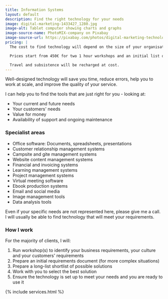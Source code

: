 ```yaml
---
title: Information Systems
layout: default
description: Find the right technology for your needs
image: digital-marketing-1433427_1280.jpg
image-alt: Tablet computer showing charts and graphs
image-source-name: PhotoMIX-company on Pixabay
image-source-url: https://pixabay.com/photos/digital-marketing-technology-1433427/
pricing: |
  The cost to find technology will depend on the size of your organisation, and the complexity of your needs.

  Prices start from 450€ for two 1 hour workshops and an initial list of potential solutions. Discounts are available for not-for-profit organisations and micro-businesses.

  Travel and subsistence will be recharged at cost.
---
```

Well-designed technology will save you time, reduce errors, help you to work at scale, and improve the quality of your service.

I can help you to find the tools that are just right for you - looking at:

- Your current and future needs
- Your customers' needs
- Value for money
- Availability of support and ongoing maintenance

### Specialist areas

- Office software: Documents, spreadsheets, presentations
- Customer relationship management systems
- Campsite and gite management systems
- Website content management systems
- Financial and invoicing systems
- Learning management systems
- Project management systems
- Virtual meeting software
- Ebook production systems
- Email and social media
- Image management tools
- Data analysis tools

Even if your specific needs are not represented here, please give me a call. I will usually be able to find technology that will meet your requirements.

### How I work

For the majority of clients, I will:

1. Run workshop(s) to identify your business requirements, your culture and your customers' requirements
2. Prepare an initial requirements document (for more complex situations)
3. Prepare a long-list shortlist of possible solutions
4. Work with you to select the best solution
5. Ensure the technology is set up to meet your needs and you are ready to use it

{% include services.html %}
